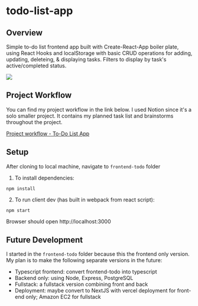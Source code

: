 # todo-list-app

## Overview
Simple to-do list frontend app built with Create-React-App boiler plate, using React Hooks and localStorage with basic CRUD operations for adding, updating, deleteing, & displaying tasks. Filters to display by task's active/completed status.

<img src="https://media.giphy.com/media/rVnkPAcxdenm25Iqja/giphy.gif" >

## Project Workflow
You can find my project workflow in the link below. I used Notion since it's a solo smaller project. It contains my planned task list and brainstorms throughout the project.

[Project workflow - To-Do List App](https://cuboid-desk-092.notion.site/d792f3bbfdac4697b896cb77602d20dd?v=a27f3e92c0ce44bba8f3ef243ea632ff)

## Setup
After cloning to local machine, navigate to `frontend-todo` folder
1. To install dependencies:
```
npm install
```
2. To run client dev (has built in webpack from react script):
```
npm start
```
Browser should open http://localhost:3000

## Future Development
I started in the `frontend-todo` folder because this the frontend only version.
My plan is to make the following separate versions in the future:
- Typescript frontend: convert frontend-todo into typescript
- Backend only: using Node, Express, PostgreSQL
- Fullstack: a fullstack version combining front and back 
- Deployment: maybe convert to NextJS with vercel deployment for front-end only; Amazon EC2 for fullstack
